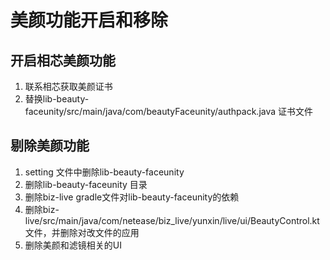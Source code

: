 # 美颜功能开启和移除
## 开启相芯美颜功能
1. 联系相芯获取美颜证书
2. 替换lib-beauty-faceunity/src/main/java/com/beautyFaceunity/authpack.java 证书文件
## 剔除美颜功能
1. setting 文件中删除lib-beauty-faceunity
2. 删除lib-beauty-faceunity 目录
3. 删除biz-live gradle文件对lib-beauty-faceunity的依赖
4. 删除biz-live/src/main/java/com/netease/biz_live/yunxin/live/ui/BeautyControl.kt文件，并删除对改文件的应用
5. 删除美颜和滤镜相关的UI
